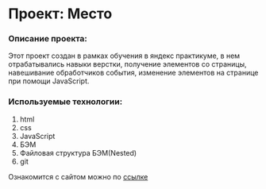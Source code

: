 # Проект: Место

### Описание проекта:
Этот проект создан в рамках обучения в яндекс практикуме, в нем отрабатывались навыки верстки, получение элементов со страницы, навешивание обработчиков события, изменение элементов на странице при помощи JavaScript.

### Используемые технологии:
1. html
2. css
3. JavaScript
4. БЭМ
5. Файловая структура БЭМ(Nested)
6. git

 Ознакомится с сайтом можно по [ссылке](https://vivan1992.github.io/mesto/)

